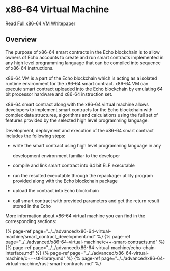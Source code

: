 # x86-64 Virtual Machine

[Read Full x86-64 VM Whitepaper](https://github.com/echoprotocol/echowiki/blob/master/.gitbook/assets/x86-64-vm-whitepaper.pdf)

## Overview

The purpose of x86-64 smart contracts in the Echo blockchain is to allow owners of Echo accounts to create and run smart contracts implemented in any high level programming language that can be compiled into sequence of x86-64 instructions.

x86-64 VM is a part of the Echo blockchain which is acting as a isolated runtime environment for the x86-64 smart contract. x86-64 VM can execute smart contract uploaded into the Echo blockchain by emulating 64 bit processor hardware and x86-64 instruction set.

x86-64 smart contract along with the x86-64 virtual machine allows developers to implement smart contracts for the Echo blockchain with complex data structures, algorithms and calculations using the full set of features provided by the selected high level programming language.

Development, deployment and execution of the x86-64 smart contract includes the following steps:

* write the smart contract using high level programming language in any

  development environment familiar to the developer 

* compile and link smart contract into 64 bit ELF executable 
* run the resulted executable through the repackager utility program provided along with the Echo blockchain package

* upload the contract into Echo blockchain 
* call smart contract with provided parameters and get the return result stored in the Echo 

More information about x86-64 virtual machine you can find in the corresponding sections:
    
{% page-ref page="../../advanced/x86-64-virtual-machine/smart_contract_development.md" %}
{% page-ref page="../../advanced/x86-64-virtual-machine/c++-smart-contracts.md" %}
{% page-ref page="../../advanced/x86-64-virtual-machine/echo-chain-interface.md" %}
{% page-ref page="../../advanced/x86-64-virtual-machine/c++-stl-library.md" %}
{% page-ref page="../../advanced/x86-64-virtual-machine/rust-smart-contracts.md" %}
